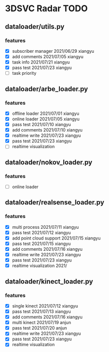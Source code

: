 # 3DSVC Radar TODO

## dataloader/utils.py

### features

- [x] subscriber manager 2021/06/29 xiangyu
- [x] add comments 2021/07/05 xiangyu
- [x] task info 2021/07/21 xiangyu
- [x] pass test 2021/07/23 xiangyu
- [ ] task priority

## dataloader/arbe_loader.py

### features

- [x] offline loader 2021/07/01 xiangyu
- [x] online loader 2021/07/05 xiangyu
- [x] pass test 2021/07/10 xiangyu
- [x] add comments 2021/07/10 xiangyu
- [x] realtime write 2021/07/23 xiangyu
- [x] pass test 2021/07/23 xiangyu
- [ ] realtime visualization

## dataloader/nokov_loader.py

### features

- [ ] online loader

## dataloader/realsense_loader.py

### features

- [x] multi process 2021/07/11 xiangyu
- [x] pass test 2021/07/12 xiangyu
- [x] add point cloud support 2021/07/15 xiangyu
- [x] pass test 2021/07/15 xiangyu
- [x] add comments 2021/07/16 xiangyu
- [x] realtime write 2021/07/23 xiangyu
- [x] pass test 2021/07/23 xiangyu
- [x] realtime visualization 2021/

## dataloader/kinect_loader.py

### features

- [x] single kinect 2021/07/12 xiangyu
- [x] pass test 2021/07/13 xiangyu
- [x] add comments 2021/07/16 xiangyu
- [x] multi kinect 2021/07/19 anjun
- [x] pass test 2021/07/20 anjun
- [x] realtime write 2021/07/23 xiangyu
- [x] pass test 2021/07/23 xiangyu
- [x] realtime visualization
